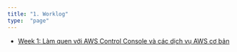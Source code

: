 ```yaml
---
title: "1. Worklog"
type:  "page"
---
```

- [Week 1: Làm quen với AWS Control Console và các dịch vụ AWS cơ bản](week1/)